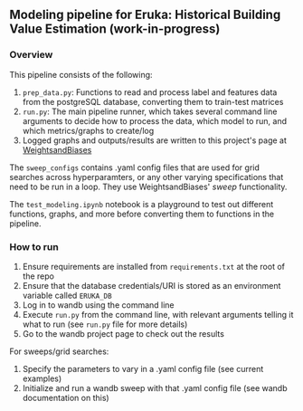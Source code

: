 ## Modeling pipeline for Eruka: Historical Building Value Estimation (work-in-progress)

### Overview
This pipeline consists of the following:
1. `prep_data.py`: Functions to read and process label and features data from the postgreSQL database, converting them to train-test matrices
2. `run.py`: The main pipeline runner, which takes several command line arguments to decide how to process the data, which model to run, and which metrics/graphs to create/log
3. Logged graphs and outputs/results are written to this project's page at [WeightsandBiases](https://wandb.ai/home)

The `sweep_configs` contains .yaml config files that are used for grid searches across hyperparamters, or any other varying specifications that need to be run in a loop. They use WeightsandBiases' *sweep* functionality.

The `test_modeling.ipynb` notebook is a playground to test out different functions, graphs, and more before converting them to functions in the pipeline.


### How to run
1. Ensure requirements are installed from `requirements.txt` at the root of the repo
2. Ensure that the database credentials/URI is stored as an environment variable called `ERUKA_DB`
3. Log in to wandb using the command line
4. Execute `run.py` from the command line, with relevant arguments telling it what to run (see `run.py` file for more details)
5. Go to the wandb project page to check out the results

For sweeps/grid searches:
1. Specify the parameters to vary in a .yaml config file (see current examples)
2. Initialize and run a wandb sweep with that .yaml config file (see wandb documentation on this)